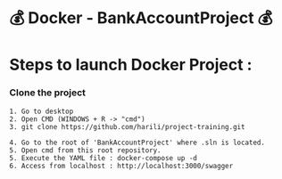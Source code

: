 # 💰 **Docker - BankAccountProject** 💰

# Steps to launch Docker Project :

### Clone the project

```
1. Go to desktop
2. Open CMD (WINDOWS + R -> "cmd")
3. git clone https://github.com/harili/project-training.git

4. Go to the root of 'BankAccountProject' where .sln is located.
5. Open cmd from this root repository.
5. Execute the YAML file : docker-compose up -d
6. Access from localhost : http://localhost:3000/swagger
```




 






